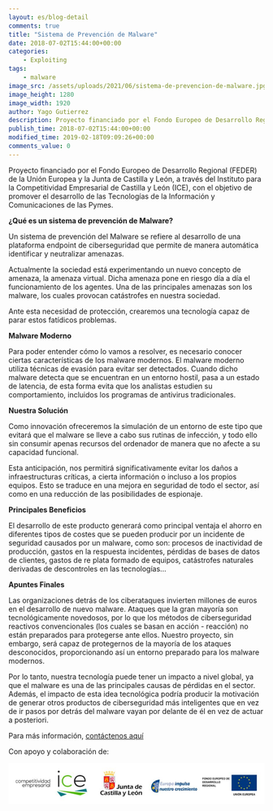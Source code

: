```yaml
---
layout: es/blog-detail
comments: true
title: "Sistema de Prevención de Malware"
date: 2018-07-02T15:44:00+00:00
categories:
    - Exploiting
tags:
    - malware
image_src: /assets/uploads/2021/06/sistema-de-prevencion-de-malware.jpg
image_height: 1280
image_width: 1920
author: Yago Gutierrez
description: Proyecto financiado por el Fondo Europeo de Desarrollo Regional (FEDER) de la Unión Europea y la Junta de Castilla y León, a través del Instituto para la Competitividad Empresarial de Castilla y León (ICE), con el objetivo de promover el desarrollo de las Tecnologías de la Información y Comunicaciones de las Pymes. 
publish_time: 2018-07-02T15:44:00+00:00
modified_time: 2019-02-18T09:09:26+00:00
comments_value: 0
---
```

Proyecto financiado por el Fondo Europeo de Desarrollo Regional (FEDER) de la Unión Europea y la Junta de Castilla y León, a través del Instituto para la Competitividad Empresarial de Castilla y León (ICE), con el objetivo de promover el desarrollo de las Tecnologías de la Información y Comunicaciones de las Pymes. 

**¿Qué es un sistema de prevención de Malware?**

Un sistema de prevención del Malware se refiere al desarrollo de una plataforma endpoint de ciberseguridad que permite de manera automática identificar y neutralizar amenazas.

Actualmente la sociedad está experimentando un nuevo concepto de amenaza, la amenaza virtual. Dicha amenaza pone en riesgo día a día el funcionamiento de los agentes. Una de las principales amenazas son los malware, los cuales provocan catástrofes en nuestra sociedad.

Ante esta necesidad de protección, crearemos una tecnología capaz de parar estos fatídicos problemas.

**Malware Moderno**

Para poder entender cómo lo vamos a resolver, es necesario conocer ciertas características de los malware modernos. El malware moderno utiliza técnicas de evasión para evitar ser detectados. Cuando dicho malware detecta que se encuentran en un entorno hostil, pasa a un estado de latencia, de esta forma evita que los analistas estudien su comportamiento, incluidos los programas de antivirus tradicionales.

**Nuestra Solución**

Como innovación ofreceremos la simulación de un entorno de este tipo que evitará que el malware se lleve a cabo sus rutinas de infección, y todo ello sin consumir apenas recursos del ordenador de manera que no afecte a su capacidad funcional.

Esta anticipación, nos permitirá significativamente evitar los daños a infraestructuras críticas, a cierta información o incluso a los propios equipos. Esto se traduce en una mejora en seguridad de todo el sector, así como en una reducción de las posibilidades de espionaje.

**Principales Beneficios**

El desarrollo de este producto generará como principal ventaja el ahorro en diferentes tipos de costes que se pueden producir por un incidente de seguridad causados por un malware, como son: procesos de inactividad de producción, gastos en la respuesta incidentes, pérdidas de bases de datos de clientes, gastos de re plata formado de equipos, catástrofes naturales derivadas de descontroles en las tecnologías…

**Apuntes Finales**

Las organizaciones detrás de los ciberataques invierten millones de euros en el desarrollo de nuevo malware. Ataques que la gran mayoría son tecnológicamente novedosos, por lo que los métodos de ciberseguridad reactivos convencionales (los cuales se basan en acción - reacción) no están preparados para protegerse ante ellos. Nuestro proyecto, sin embargo, será capaz de protegernos de la mayoría de los ataques desconocidos, proporcionando así un entorno preparado para los malware modernos.

Por lo tanto, nuestra tecnología puede tener un impacto a nivel global, ya que el malware es una de las principales causas de pérdidas en el sector. Además, el impacto de esta idea tecnológica podría producir la motivación de generar otros productos de ciberseguridad más inteligentes que en vez de ir pasos por detrás del malware vayan por delante de él en vez de actuar a posteriori.

Para más información, [contáctenos aquí](https://www.puffinsecurity.com/es/contacto)

Con apoyo y colaboración de:

![entes](/assets/uploads/2021/06/entes.JPG)

